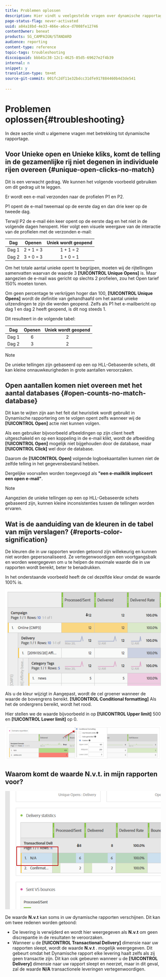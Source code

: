 ```yaml
---
title: Problemen oplossen
description: Hier vindt u veelgestelde vragen over dynamische rapportage.
page-status-flag: never-activated
uuid: a84a18bd-4e33-466e-a6ce-d7008fe12746
contentOwner: beneat
products: SG_CAMPAIGN/STANDARD
audience: reporting
content-type: reference
topic-tags: troubleshooting
discoiquuid: bbb41c38-12c1-4625-85d5-69627e2f4b39
internal: n
snippet: y
translation-type: tm+mt
source-git-commit: 001fc2df11e32bdcc31dfe917884460b4d3de541

---
```



# Problemen oplossen{#troubleshooting}

In deze sectie vindt u algemene vragen met betrekking tot dynamische rapportage.

## Voor Unieke open en Unieke kliks, komt de telling in de gezamenlijke rij niet degenen in individuele rijen overeen {#unique-open-clicks-no-match}

Dit is een verwacht gedrag.
We kunnen het volgende voorbeeld gebruiken om dit gedrag uit te leggen.

Er wordt een e-mail verzonden naar de profielen P1 en P2.

P1 opent de e-mail tweemaal op de eerste dag en dan drie keer op de tweede dag.

Terwijl P2 de e-mail één keer opent op de eerste dag en het niet in de volgende dagen heropent.
Hier volgt een visuele weergave van de interactie van de profielen met de verzonden e-mail:

<table> 
 <thead> 
  <tr> 
   <th align="center"> <strong>Dag</strong><br /> </th> 
   <th align="center"> <strong>Openen</strong><br /> </th> 
   <th align="center"> <strong>Uniek wordt geopend</strong><br /> </th> 
  </tr> 
 </thead> 
 <tbody> 
  <tr> 
   <td align="center"> Dag 1<br /> </td> 
   <td align="center"> 2 + 1 = 3<br /> </td> 
   <td align="center"> 1 + 1 = 2<br /> </td> 
  </tr> 
  <tr> 
   <td align="center"> Dag 2<br /> </td> 
   <td align="center"> 3 + 0 = 3<br /> </td> 
   <td align="center"> 1 + 0 = 1<br /> </td> 
  </tr>
 </tbody> 
</table>

Om het totale aantal unieke opent te begrijpen, moeten wij de rijtellingen samenvatten waarvan de waarde 3 **[!UICONTROL Unique Opens]** is. Maar aangezien de e-mail was gericht op slechts 2 profielen, zou het Open tarief 150% moeten tonen.

Om geen percentage te verkrijgen hoger dan 100, **[!UICONTROL Unique Opens]** wordt de definitie van gehandhaafd om het aantal unieke uitzendingen te zijn die werden geopend. Zelfs als P1 het e-mailbericht op dag 1 en dag 2 heeft geopend, is dit nog steeds 1.

Dit resulteert in de volgende tabel:

<table> 
 <thead> 
  <tr> 
   <th align="center"> <strong>Dag</strong><br /> </th> 
   <th align="center"> <strong>Openen</strong><br /> </th> 
   <th align="center"> <strong>Uniek wordt geopend</strong><br /> </th> 
  </tr> 
 </thead> 
 <tbody> 
  <tr> 
   <td align="center"> Dag 1<br /> </td> 
   <td align="center"> 6<br /> </td> 
   <td align="center"> 2<br /> </td>
  </tr> 
  <tr> 
   <td align="center"> Dag 2<br /> </td> 
   <td align="center"> 3<br /> </td> 
   <td align="center"> 2<br /> </td> 
  </tr> 
 </tbody> 
</table>

>[!NOTE]
>
>De unieke tellingen zijn gebaseerd op een op HLL-Gebaseerde schets, dit kan kleine onnauwkeurigheden in grote aantallen veroorzaken.

## Open aantallen komen niet overeen met het aantal databases {#open-counts-no-match-database}

Dit kan te wijten zijn aan het feit dat heuristiek wordt gebruikt in Dynamische rapportering om te volgen opent zelfs wanneer wij de **[!UICONTROL Open]** actie niet kunnen volgen.

Als een gebruiker bijvoorbeeld afbeeldingen op zijn client heeft uitgeschakeld en op een koppeling in de e-mail klikt, wordt de afbeelding **[!UICONTROL Open]** mogelijk niet bijgehouden door de database, maar **[!UICONTROL Click]** wel door de database.

Daarom de **[!UICONTROL Open]** volgende logboekaantallen kunnen niet de zelfde telling in het gegevensbestand hebben.

Dergelijke voorvallen worden toegevoegd als **&quot;een e-mailklik impliceert een open e-mail&quot;**.

>[!NOTE]
>
>Aangezien de unieke tellingen op een op HLL-Gebaseerde schets gebaseerd zijn, kunnen kleine inconsistenties tussen de tellingen worden ervaren.

## Wat is de aanduiding van de kleuren in de tabel van mijn verslagen? {#reports-color-signification}

De kleuren die in uw rapporten worden getoond zijn willekeurig en kunnen niet worden gepersonaliseerd. Ze vertegenwoordigen een voortgangsbalk en worden weergegeven om u te helpen de maximale waarde die in uw rapporten wordt bereikt, beter te benadrukken.

In het onderstaande voorbeeld heeft de cel dezelfde kleur omdat de waarde 100% is.

![](assets/troubleshooting_1.png)

Als u de kleur wijzigt in Aangepast, wordt de cel groener wanneer de waarde de bovengrens bereikt. **[!UICONTROL Conditional formatting]** Als het de ondergrens bereikt, wordt het rood.

Hier stellen we de waarde bijvoorbeeld in op **[!UICONTROL Upper limit]** 500 en **[!UICONTROL Lower limit]** op 0.

![](assets/troubleshooting_2.png)

## Waarom komt de waarde N.v.t. in mijn rapporten voor?

![](assets/troubleshooting_3.png)

De waarde **N.v.t** kan soms in uw dynamische rapporten verschijnen. Dit kan om twee redenen worden getoond:

* De levering is verwijderd en wordt hier weergegeven als **N.v.t** om geen discrepantie in de resultaten te veroorzaken.
* Wanneer u de **[!UICONTROL Transactional Delivery]** dimensie naar uw rapporten sleept, wordt de waarde **N.v.t** . mogelijk weergegeven. Dit gebeurt omdat het Dynamische rapport elke levering haalt zelfs als zij geen transactie zijn.
Dit kan ook gebeuren wanneer u de **[!UICONTROL Delivery]** dimensie naar uw rapport sleept en neerzet, maar in dit geval, zal de waarde **N/A** transactionele leveringen vertegenwoordigen.
